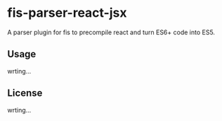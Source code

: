 # fis-parser-react-jsx
A parser plugin for fis to precompile react and turn ES6+ code into ES5.

## Usage
wrting...

## License
wrting...
